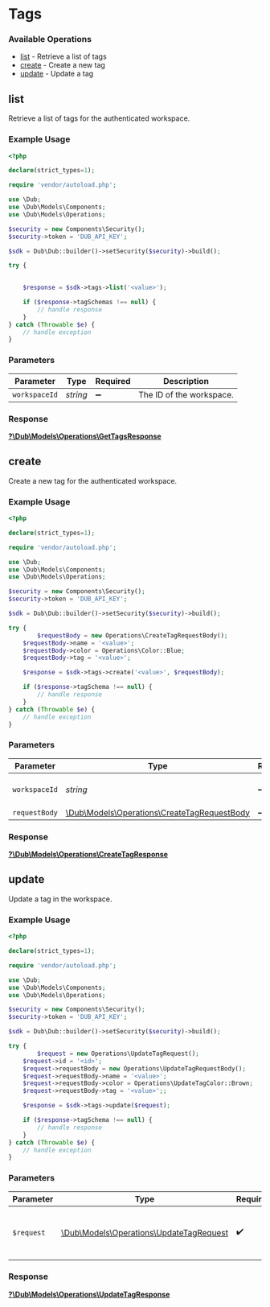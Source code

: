 # Tags


### Available Operations

* [list](#list) - Retrieve a list of tags
* [create](#create) - Create a new tag
* [update](#update) - Update a tag

## list

Retrieve a list of tags for the authenticated workspace.

### Example Usage

```php
<?php

declare(strict_types=1);

require 'vendor/autoload.php';

use \Dub;
use \Dub\Models\Components;
use \Dub\Models\Operations;

$security = new Components\Security();
$security->token = 'DUB_API_KEY';

$sdk = Dub\Dub::builder()->setSecurity($security)->build();

try {
    

    $response = $sdk->tags->list('<value>');

    if ($response->tagSchemas !== null) {
        // handle response
    }
} catch (Throwable $e) {
    // handle exception
}
```

### Parameters

| Parameter                | Type                     | Required                 | Description              |
| ------------------------ | ------------------------ | ------------------------ | ------------------------ |
| `workspaceId`            | *string*                 | :heavy_minus_sign:       | The ID of the workspace. |


### Response

**[?\Dub\Models\Operations\GetTagsResponse](../../Models/Operations/GetTagsResponse.md)**


## create

Create a new tag for the authenticated workspace.

### Example Usage

```php
<?php

declare(strict_types=1);

require 'vendor/autoload.php';

use \Dub;
use \Dub\Models\Components;
use \Dub\Models\Operations;

$security = new Components\Security();
$security->token = 'DUB_API_KEY';

$sdk = Dub\Dub::builder()->setSecurity($security)->build();

try {
        $requestBody = new Operations\CreateTagRequestBody();
    $requestBody->name = '<value>';
    $requestBody->color = Operations\Color::Blue;
    $requestBody->tag = '<value>';

    $response = $sdk->tags->create('<value>', $requestBody);

    if ($response->tagSchema !== null) {
        // handle response
    }
} catch (Throwable $e) {
    // handle exception
}
```

### Parameters

| Parameter                                                                                      | Type                                                                                           | Required                                                                                       | Description                                                                                    |
| ---------------------------------------------------------------------------------------------- | ---------------------------------------------------------------------------------------------- | ---------------------------------------------------------------------------------------------- | ---------------------------------------------------------------------------------------------- |
| `workspaceId`                                                                                  | *string*                                                                                       | :heavy_minus_sign:                                                                             | The ID of the workspace.                                                                       |
| `requestBody`                                                                                  | [\Dub\Models\Operations\CreateTagRequestBody](../../Models/Operations/CreateTagRequestBody.md) | :heavy_minus_sign:                                                                             | N/A                                                                                            |


### Response

**[?\Dub\Models\Operations\CreateTagResponse](../../Models/Operations/CreateTagResponse.md)**


## update

Update a tag in the workspace.

### Example Usage

```php
<?php

declare(strict_types=1);

require 'vendor/autoload.php';

use \Dub;
use \Dub\Models\Components;
use \Dub\Models\Operations;

$security = new Components\Security();
$security->token = 'DUB_API_KEY';

$sdk = Dub\Dub::builder()->setSecurity($security)->build();

try {
        $request = new Operations\UpdateTagRequest();
    $request->id = '<id>';
    $request->requestBody = new Operations\UpdateTagRequestBody();
    $request->requestBody->name = '<value>';
    $request->requestBody->color = Operations\UpdateTagColor::Brown;
    $request->requestBody->tag = '<value>';;

    $response = $sdk->tags->update($request);

    if ($response->tagSchema !== null) {
        // handle response
    }
} catch (Throwable $e) {
    // handle exception
}
```

### Parameters

| Parameter                                                                              | Type                                                                                   | Required                                                                               | Description                                                                            |
| -------------------------------------------------------------------------------------- | -------------------------------------------------------------------------------------- | -------------------------------------------------------------------------------------- | -------------------------------------------------------------------------------------- |
| `$request`                                                                             | [\Dub\Models\Operations\UpdateTagRequest](../../Models/Operations/UpdateTagRequest.md) | :heavy_check_mark:                                                                     | The request object to use for the request.                                             |


### Response

**[?\Dub\Models\Operations\UpdateTagResponse](../../Models/Operations/UpdateTagResponse.md)**

